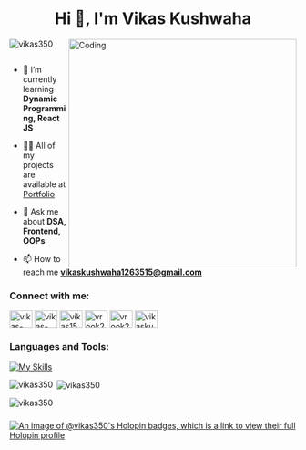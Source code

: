 <h1 align="center">Hi 👋, I'm Vikas Kushwaha</h1>
<!-- <h3 align="center">A passionate Software developer from India</h3> -->
<img align="right" alt="Coding" width="400" src="https://cdn.dribbble.com/users/1732368/screenshots/6553872/web_developer.gif">

<p align="left"> <img src="https://komarev.com/ghpvc/?username=vikas350&label=Profile%20views&color=0e75b6&style=flat" alt="vikas350" /> </p>

<p align="left"> <a href="https://twitter.com/" target="blank"><img src="https://img.shields.io/twitter/follow/?logo=twitter&style=for-the-badge" alt="" /></a> </p>

- 🌱 I’m currently learning **Dynamic Programming, React JS**

- 👨‍💻 All of my projects are available at [Portfolio](https://vikas-kushwaha.netlify.app/)

- 💬 Ask me about **DSA, Frontend, OOPs**

- 📫 How to reach me **vikaskushwaha1263515@gmail.com**

<h3 align="left">Connect with me:</h3>
<p align="left">
<a href="https://linkedin.com/in/vikas-kushwaha-165b95204" target="blank"><img align="center" src="https://raw.githubusercontent.com/rahuldkjain/github-profile-readme-generator/master/src/images/icons/Social/linked-in-alt.svg" alt="vikas-kushwaha-165b95204" height="30" width="40" /></a>
<a href="https://stackoverflow.com/users/16876423/vikas-kushwaha" target="blank"><img align="center" src="https://raw.githubusercontent.com/rahuldkjain/github-profile-readme-generator/master/src/images/icons/Social/stack-overflow.svg" alt="vikas-kushwaha" height="30" width="40" /></a>
<a href="https://www.codechef.com/users/vikas157" target="blank"><img align="center" src="https://cdn.jsdelivr.net/npm/simple-icons@3.1.0/icons/codechef.svg" alt="vikas157" height="30" width="40" /></a>
<a href="https://codeforces.com/profile/vrook24" target="blank"><img align="center" src="https://raw.githubusercontent.com/rahuldkjain/github-profile-readme-generator/master/src/images/icons/Social/codeforces.svg" alt="vrook24" height="30" width="40" /></a>
<a href="https://www.leetcode.com/vrook24" target="blank"><img align="center" src="https://raw.githubusercontent.com/rahuldkjain/github-profile-readme-generator/master/src/images/icons/Social/leet-code.svg" alt="vrook24" height="30" width="40" /></a>
<a href="https://auth.geeksforgeeks.org/user/vikaskushwaha1263515" target="blank"><img align="center" src="https://raw.githubusercontent.com/rahuldkjain/github-profile-readme-generator/master/src/images/icons/Social/geeks-for-geeks.svg" alt="vikaskushwaha1263515" height="30" width="40" /></a>
</p>

<h3 align="left">Languages and Tools:</h3>
<!-- <p align="left"> <a href="https://getbootstrap.com" target="_blank" rel="noreferrer"> <img src="https://raw.githubusercontent.com/devicons/devicon/master/icons/bootstrap/bootstrap-plain-wordmark.svg" alt="bootstrap" width="40" height="40"/> </a> <a href="https://www.cprogramming.com/" target="_blank" rel="noreferrer"> <img src="https://raw.githubusercontent.com/devicons/devicon/master/icons/c/c-original.svg" alt="c" width="40" height="40"/> </a> <a href="https://www.w3schools.com/cpp/" target="_blank" rel="noreferrer"> <img src="https://raw.githubusercontent.com/devicons/devicon/master/icons/cplusplus/cplusplus-original.svg" alt="cplusplus" width="40" height="40"/> </a> <a href="https://www.w3schools.com/css/" target="_blank" rel="noreferrer"> <img src="https://raw.githubusercontent.com/devicons/devicon/master/icons/css3/css3-original-wordmark.svg" alt="css3" width="40" height="40"/> </a> <a href="https://www.figma.com/" target="_blank" rel="noreferrer"> <img src="https://www.vectorlogo.zone/logos/figma/figma-icon.svg" alt="figma" width="40" height="40"/> </a> <a href="https://git-scm.com/" target="_blank" rel="noreferrer"> <img src="https://www.vectorlogo.zone/logos/git-scm/git-scm-icon.svg" alt="git" width="40" height="40"/> </a> <a href="https://www.w3.org/html/" target="_blank" rel="noreferrer"> <img src="https://raw.githubusercontent.com/devicons/devicon/master/icons/html5/html5-original-wordmark.svg" alt="html5" width="40" height="40"/> </a> <a href="https://www.java.com" target="_blank" rel="noreferrer"> <img src="https://raw.githubusercontent.com/devicons/devicon/master/icons/java/java-original.svg" alt="java" width="40" height="40"/> </a> <a href="https://developer.mozilla.org/en-US/docs/Web/JavaScript" target="_blank" rel="noreferrer"> <img src="https://raw.githubusercontent.com/devicons/devicon/master/icons/javascript/javascript-original.svg" alt="javascript" width="40" height="40"/> </a> <a href="https://www.linux.org/" target="_blank" rel="noreferrer"> <img src="https://raw.githubusercontent.com/devicons/devicon/master/icons/linux/linux-original.svg" alt="linux" width="40" height="40"/> </a> <a href="https://www.mathworks.com/" target="_blank" rel="noreferrer"> <img src="https://upload.wikimedia.org/wikipedia/commons/2/21/Matlab_Logo.png" alt="matlab" width="40" height="40"/> </a> <a href="https://www.mysql.com/" target="_blank" rel="noreferrer"> <img src="https://raw.githubusercontent.com/devicons/devicon/master/icons/mysql/mysql-original-wordmark.svg" alt="mysql" width="40" height="40"/> </a> <a href="https://svelte.dev" target="_blank" rel="noreferrer"> <img src="https://upload.wikimedia.org/wikipedia/commons/1/1b/Svelte_Logo.svg" alt="svelte" width="40" height="40"/> </a> </p> -->


[![My Skills](https://skillicons.dev/icons?i=react,redux,materialui,nodejs,express,mongodb,vercel,vue,vuetify,tailwind,html,css,js,mysql,cpp,c,python,flask,git,firebase,linux,aws,gcp,postgresql,graphql)](https://skillicons.dev)

<p><img align="left" src="https://github-readme-stats.vercel.app/api/top-langs?username=vikas350&show_icons=true&locale=en&layout=compact" alt="vikas350" /></p>

<p>&nbsp;<img align="center" src="https://github-readme-stats.vercel.app/api?username=vikas350&show_icons=true&locale=en" alt="vikas350" /></p>

<p><img align="center" src="https://github-readme-streak-stats.herokuapp.com/?user=vikas350&" alt="vikas350" /></p>


###

[![An image of @vikas350's Holopin badges, which is a link to view their full Holopin profile](https://holopin.me/vikas350)](https://holopin.io/@vikas350)

###
